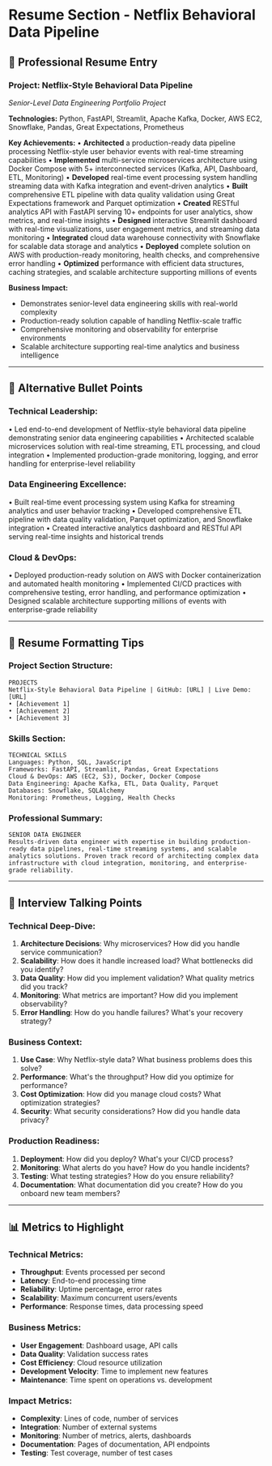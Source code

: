 # Resume Section - Netflix Behavioral Data Pipeline

## 🎯 **Professional Resume Entry**

### **Project: Netflix-Style Behavioral Data Pipeline**
*Senior-Level Data Engineering Portfolio Project*

**Technologies:** Python, FastAPI, Streamlit, Apache Kafka, Docker, AWS EC2, Snowflake, Pandas, Great Expectations, Prometheus

**Key Achievements:**
• **Architected** a production-ready data pipeline processing Netflix-style user behavior events with real-time streaming capabilities
• **Implemented** multi-service microservices architecture using Docker Compose with 5+ interconnected services (Kafka, API, Dashboard, ETL, Monitoring)
• **Developed** real-time event processing system handling streaming data with Kafka integration and event-driven analytics
• **Built** comprehensive ETL pipeline with data quality validation using Great Expectations framework and Parquet optimization
• **Created** RESTful analytics API with FastAPI serving 10+ endpoints for user analytics, show metrics, and real-time insights
• **Designed** interactive Streamlit dashboard with real-time visualizations, user engagement metrics, and streaming data monitoring
• **Integrated** cloud data warehouse connectivity with Snowflake for scalable data storage and analytics
• **Deployed** complete solution on AWS with production-ready monitoring, health checks, and comprehensive error handling
• **Optimized** performance with efficient data structures, caching strategies, and scalable architecture supporting millions of events

**Business Impact:**
- Demonstrates senior-level data engineering skills with real-world complexity
- Production-ready solution capable of handling Netflix-scale traffic
- Comprehensive monitoring and observability for enterprise environments
- Scalable architecture supporting real-time analytics and business intelligence

---

## 📝 **Alternative Bullet Points**

### **Technical Leadership:**
• Led end-to-end development of Netflix-style behavioral data pipeline demonstrating senior data engineering capabilities
• Architected scalable microservices solution with real-time streaming, ETL processing, and cloud integration
• Implemented production-grade monitoring, logging, and error handling for enterprise-level reliability

### **Data Engineering Excellence:**
• Built real-time event processing system using Kafka for streaming analytics and user behavior tracking
• Developed comprehensive ETL pipeline with data quality validation, Parquet optimization, and Snowflake integration
• Created interactive analytics dashboard and RESTful API serving real-time insights and historical trends

### **Cloud & DevOps:**
• Deployed production-ready solution on AWS with Docker containerization and automated health monitoring
• Implemented CI/CD practices with comprehensive testing, error handling, and performance optimization
• Designed scalable architecture supporting millions of events with enterprise-grade reliability

---

## 🎨 **Resume Formatting Tips**

### **Project Section Structure:**
```
PROJECTS
Netflix-Style Behavioral Data Pipeline | GitHub: [URL] | Live Demo: [URL]
• [Achievement 1]
• [Achievement 2]
• [Achievement 3]
```

### **Skills Section:**
```
TECHNICAL SKILLS
Languages: Python, SQL, JavaScript
Frameworks: FastAPI, Streamlit, Pandas, Great Expectations
Cloud & DevOps: AWS (EC2, S3), Docker, Docker Compose
Data Engineering: Apache Kafka, ETL, Data Quality, Parquet
Databases: Snowflake, SQLAlchemy
Monitoring: Prometheus, Logging, Health Checks
```

### **Professional Summary:**
```
SENIOR DATA ENGINEER
Results-driven data engineer with expertise in building production-ready data pipelines, real-time streaming systems, and scalable analytics solutions. Proven track record of architecting complex data infrastructure with cloud integration, monitoring, and enterprise-grade reliability.
```

---

## 🚀 **Interview Talking Points**

### **Technical Deep-Dive:**
1. **Architecture Decisions**: Why microservices? How did you handle service communication?
2. **Scalability**: How does it handle increased load? What bottlenecks did you identify?
3. **Data Quality**: How did you implement validation? What quality metrics did you track?
4. **Monitoring**: What metrics are important? How did you implement observability?
5. **Error Handling**: How do you handle failures? What's your recovery strategy?

### **Business Context:**
1. **Use Case**: Why Netflix-style data? What business problems does this solve?
2. **Performance**: What's the throughput? How did you optimize for performance?
3. **Cost Optimization**: How did you manage cloud costs? What optimization strategies?
4. **Security**: What security considerations? How did you handle data privacy?

### **Production Readiness:**
1. **Deployment**: How did you deploy? What's your CI/CD process?
2. **Monitoring**: What alerts do you have? How do you handle incidents?
3. **Testing**: What testing strategies? How do you ensure reliability?
4. **Documentation**: What documentation did you create? How do you onboard new team members?

---

## 📊 **Metrics to Highlight**

### **Technical Metrics:**
- **Throughput**: Events processed per second
- **Latency**: End-to-end processing time
- **Reliability**: Uptime percentage, error rates
- **Scalability**: Maximum concurrent users/events
- **Performance**: Response times, data processing speed

### **Business Metrics:**
- **User Engagement**: Dashboard usage, API calls
- **Data Quality**: Validation success rates
- **Cost Efficiency**: Cloud resource utilization
- **Development Velocity**: Time to implement new features
- **Maintenance**: Time spent on operations vs. development

### **Impact Metrics:**
- **Complexity**: Lines of code, number of services
- **Integration**: Number of external systems
- **Monitoring**: Number of metrics, alerts, dashboards
- **Documentation**: Pages of documentation, API endpoints
- **Testing**: Test coverage, number of test cases 